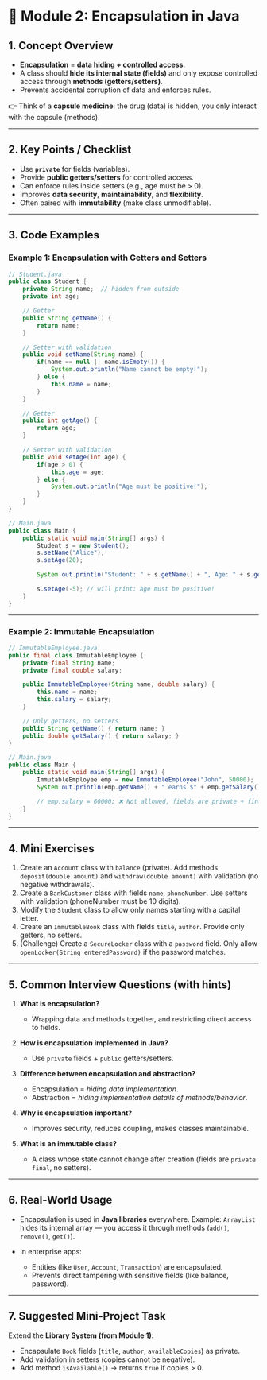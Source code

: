 
# 🔐 Module 2: Encapsulation in Java

## 1. Concept Overview

* **Encapsulation** = **data hiding + controlled access**.
* A class should **hide its internal state (fields)** and only expose controlled access through **methods (getters/setters)**.
* Prevents accidental corruption of data and enforces rules.

👉 Think of a **capsule medicine**: the drug (data) is hidden, you only interact with the capsule (methods).

---

## 2. Key Points / Checklist

* Use **`private`** for fields (variables).
* Provide **public getters/setters** for controlled access.
* Can enforce rules inside setters (e.g., age must be > 0).
* Improves **data security**, **maintainability**, and **flexibility**.
* Often paired with **immutability** (make class unmodifiable).

---

## 3. Code Examples

### Example 1: Encapsulation with Getters and Setters

```java
// Student.java
public class Student {
    private String name;  // hidden from outside
    private int age;

    // Getter
    public String getName() {
        return name;
    }

    // Setter with validation
    public void setName(String name) {
        if(name == null || name.isEmpty()) {
            System.out.println("Name cannot be empty!");
        } else {
            this.name = name;
        }
    }

    // Getter
    public int getAge() {
        return age;
    }

    // Setter with validation
    public void setAge(int age) {
        if(age > 0) {
            this.age = age;
        } else {
            System.out.println("Age must be positive!");
        }
    }
}
```

```java
// Main.java
public class Main {
    public static void main(String[] args) {
        Student s = new Student();
        s.setName("Alice");
        s.setAge(20);

        System.out.println("Student: " + s.getName() + ", Age: " + s.getAge());

        s.setAge(-5); // will print: Age must be positive!
    }
}
```

---

### Example 2: Immutable Encapsulation

```java
// ImmutableEmployee.java
public final class ImmutableEmployee {
    private final String name;
    private final double salary;

    public ImmutableEmployee(String name, double salary) {
        this.name = name;
        this.salary = salary;
    }

    // Only getters, no setters
    public String getName() { return name; }
    public double getSalary() { return salary; }
}
```

```java
// Main.java
public class Main {
    public static void main(String[] args) {
        ImmutableEmployee emp = new ImmutableEmployee("John", 50000);
        System.out.println(emp.getName() + " earns $" + emp.getSalary());

        // emp.salary = 60000; ❌ Not allowed, fields are private + final
    }
}
```

---

## 4. Mini Exercises

1. Create an `Account` class with `balance` (private). Add methods `deposit(double amount)` and `withdraw(double amount)` with validation (no negative withdrawals).
2. Create a `BankCustomer` class with fields `name`, `phoneNumber`. Use setters with validation (phoneNumber must be 10 digits).
3. Modify the `Student` class to allow only names starting with a capital letter.
4. Create an `ImmutableBook` class with fields `title`, `author`. Provide only getters, no setters.
5. (Challenge) Create a `SecureLocker` class with a `password` field. Only allow `openLocker(String enteredPassword)` if the password matches.

---

## 5. Common Interview Questions (with hints)

1. **What is encapsulation?**

    * Wrapping data and methods together, and restricting direct access to fields.

2. **How is encapsulation implemented in Java?**

    * Use `private` fields + `public` getters/setters.

3. **Difference between encapsulation and abstraction?**

    * Encapsulation = *hiding data implementation*.
    * Abstraction = *hiding implementation details of methods/behavior*.

4. **Why is encapsulation important?**

    * Improves security, reduces coupling, makes classes maintainable.

5. **What is an immutable class?**

    * A class whose state cannot change after creation (fields are `private final`, no setters).

---

## 6. Real-World Usage

* Encapsulation is used in **Java libraries** everywhere.
  Example: `ArrayList` hides its internal array — you access it through methods (`add()`, `remove()`, `get()`).
* In enterprise apps:

    * Entities (like `User`, `Account`, `Transaction`) are encapsulated.
    * Prevents direct tampering with sensitive fields (like balance, password).

---

## 7. Suggested Mini-Project Task

Extend the **Library System (from Module 1)**:

* Encapsulate `Book` fields (`title`, `author`, `availableCopies`) as private.
* Add validation in setters (copies cannot be negative).
* Add method `isAvailable()` → returns `true` if copies > 0.

